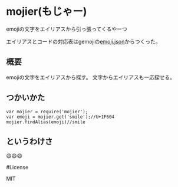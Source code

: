 # mojier(もじゃー)
emojiの文字をエイリアスから引っ張ってくるやーつ

エイリアスとコードの対応表はgemojiの[emoji.json](https://github.com/github/gemoji/blob/master/db/emoji.json)からつくった。

## 概要
emojiの文字をエイリアスから探す。
文字からエイリアスも一応探せる。

## つかいかた
``` node
var mojier = require('mojier');
var emoji = mojier.get('smile');//U+1F604
mojier.findAlias(emoji)//smile
```

## というわけさ
:smile::smile::smile:

#License

MIT
